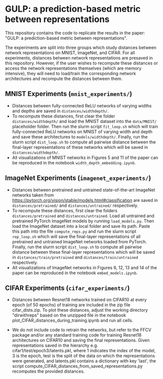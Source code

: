 # GULP: a prediction-based metric between representations
This repository contains the code to replicate the results in the paper: "GULP: a prediction-based metric between representations".


The experiments are split into three groups which study distances between network representations on MNIST, ImageNet, and CIFAR. For all experiments, distances between network representations are presaved in this repository. However, if the user wishes to recompute these distances or access the network representations themselves (which are memory intensive), they will need to load/train the corresponding network architectures and recompute the distances between them. 

## MNIST Experiments (`mnist_experiments/`)
* Distances between fully-connected ReLU networks of varying widths and depths are saved in `distances/widthdepth/`.
* To recompute these distances, first clear the folder `distances/widthdepth/` and load the MNIST dataset into the `data/MNIST/` placeholder folder. Then run the slurm script `fit_loop.sh` which will train fully-connected ReLU networks on MNIST of varying width and depth and save these architectures to `models/widthdepth/`. Finally, run the slurm script `dist_loop.sh` to compute all pairwise distance between the final-layer representations of these networks which will be saved in `distances/widthdepth/`.
* All visualizations of MNIST networks in Figures 5 and 11 of the paper can be reproduced in the notebook `width_depth_embedding.ipynb`.

## ImageNet Experiments (`imagenet_experiments/`)
* Distances between pretrained and untrained state-of-the-art ImageNet networks taken from https://pytorch.org/vision/stable/models.html#classification are saved in `distances/pretrained/` and `distances/untrained/` respectively.
* To recompute these distances, first clear the folders `distances/pretrained` and `distances/untrained`. Load all untrained and pretrained PyTorch ImageNet models by running `load_models.py`. Then load the ImageNet dataset into a local folder and save its path. Paste this path into the file `compute_reps.py` and run the slurm script `rep_loop.sh` which will save the final-layer representations of all pretrained and untrained ImageNet networks loaded from PyTorch. Finally, run the slurm script `dist_loop.sh` to compute all pairwise distance between these final-layer representations which will be saved in `distances/train/pretrained` and `distances/train/untrained` respectively.
* All visualizations of ImageNet networks in Figures 6, 12, 13 and 14 of the paper can be reproduced in the notebook `embed_models.ipynb`.

## CIFAR Experiments (`cifar_experiments/`)
* Distances between Resnet18 networks trained on CIFAR10 at every epoch (of 50 epochs) of training are included in the zip file cifar_dists.zip. To plot these distances, adjust the working directory "dirwithreps" based on the unzipped file in the notebook plot_CIFAR_distances_during_training.ipynb and run all cells.

* We do not include code to retrain the networks, but refer to the FFCV package and/or any standard training code for training Resnet18 architectures on CIFAR10 and saving the final representations. Given representations saved in the hierarchy e.g. cifar1/test/epoch3/latents.pkl, where 1 indicates the index of the model, 3 is the epoch, test is the split of the data on which the representations were generated, and latents.pkl contains a dictionary with key 'last', the script compute_CIFAR_distances_from_saved_representations.py recomputes the provided distances.
